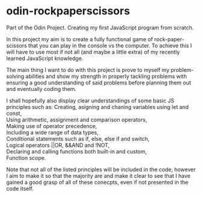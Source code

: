 # odin-rockpaperscissors
Part of the Odin Project. Creating my first JavaScript program from scratch.

In this project my aim is to create a fully functional game of rock-paper-scissors that you can play in the console vs the computer.
To achieve this I will have to use most if not all (and maybe a little extra) of my recently learned JavaScript knowledge.

The main thing I want to do with this project is prove to myself my problem-solving abilities and show my strength in properly tackling problems with ensuring a good understanding of said problems before planning them out and eventually coding them.

I shall hopefully also display clear understandings of some basic JS principles such as:
Creating, asigning and chaning variables using let and const,  
Using arithmetic, assignment and comparison operators,  
Making use of operator precedence,  
Including a wide range of data types,  
Conditional statements such as if, else, else if and switch,  
Logical operators ||OR, &&AND and !NOT,  
Declaring and calling functions both built-in and custom,  
Function scope.


Note that not all of the listed principles will be included in the code, however I aim to make it so that the majority are and make it clear to see that I have gained a good grasp of all of these conecpts, even if not presented in the code itself.
